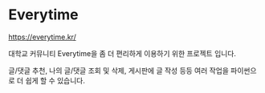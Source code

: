 # Everytime
https://everytime.kr/

대학교 커뮤니티 Everytime을 좀 더 편리하게 이용하기 위한 프로젝트 입니다.  

글/댓글 추천, 나의 글/댓글 조회 및 삭제, 게시판에 글 작성 등등 여러 작업을 파이썬으로 더 쉽게 할 수 있습니다.  
